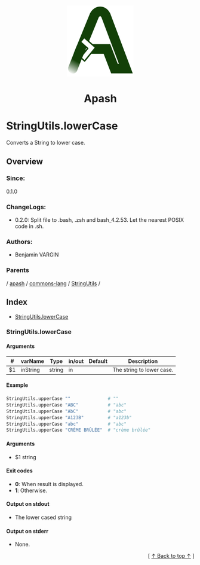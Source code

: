 
<div align='center' id='apash-top'>
  <a href='https://github.com/hastec-fr/apash'>
    <img alt='apash-logo' src='../../../../../../assets/apash-logo.svg'/>
  </a>

  # Apash
</div>

# StringUtils.lowerCase

Converts a String to lower case.

## Overview

### Since:
0.1.0

### ChangeLogs:
- 0.2.0: Split file to .bash, .zsh and bash_4.2.53. Let the nearest POSIX code in .sh.

### Authors:
* Benjamin VARGIN

### Parents
<!-- apash.parentBegin -->
[](../../../../.md) / [apash](../../../apash.md) / [commons-lang](../../commons-lang.md) / [StringUtils](../StringUtils.md) / 
<!-- apash.parentEnd -->

## Index

* [StringUtils.lowerCase](#stringutilslowercase)

### StringUtils.lowerCase

#### Arguments
| #      | varName        | Type          | in/out   | Default    | Description                           |
|--------|----------------|---------------|----------|------------|---------------------------------------|
| $1     | inString       | string        | in       |            | The string to lower case.             |

#### Example

```bash
StringUtils.upperCase ""              # ""
StringUtils.upperCase "ABC"           # "abc"
StringUtils.upperCase "AbC"           # "abc"
StringUtils.upperCase "A123B"         # "a123b"
StringUtils.upperCase "abc"           # "abc"
StringUtils.upperCase "CRÈME BRÛLÉE"  # "crème brûlée"
```

#### Arguments

* $1 string

#### Exit codes

* **0**: When result is displayed.
* **1**: Otherwise.

#### Output on stdout

* The lower cased string

#### Output on stderr

* None.


  <div align='right'>[ <a href='#apash-top'>↑ Back to top ↑</a> ]</div>

